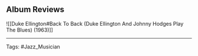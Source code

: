 ## Album Reviews

![[Duke Ellington#Back To Back (Duke Ellington And Johnny Hodges Play The Blues) (1963)]]

***

Tags: #Jazz_Musician